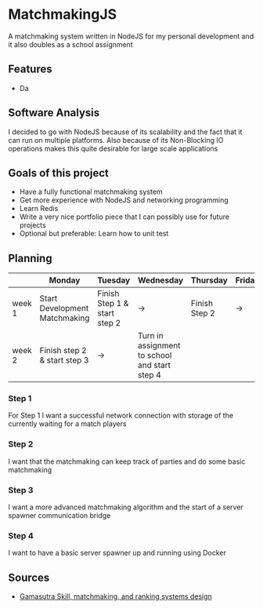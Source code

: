 # MatchmakingJS
A matchmaking system written in NodeJS for my personal development and it also doubles as a school assignment 

## Features
- Da

## Software Analysis 
I decided to go with NodeJS because of its scalability and the fact that it can run on multiple platforms.
Also because of its Non-Blocking IO operations makes this quite desirable for large scale applications

## Goals of this project
- Have a fully functional matchmaking system
- Get more experience with NodeJS and networking programming
- Learn Redis
- Write a very nice portfolio piece that I can possibly use for future projects
- Optional but preferable: Learn how to unit test


## Planning 

| | Monday | Tuesday | Wednesday | Thursday | Friday |
| --- | --- | --- | --- | --- | --- |
|week 1 | Start Development Matchmaking | Finish Step 1 & start step 2 | -> | Finish Step 2 | ->
|week 2 | Finish step 2 & start step 3 | -> | Turn in assignment to school and start step 4 |

### Step 1
For Step 1 I want a successful network connection with storage of the currently waiting for a match players

### Step 2
I want that the matchmaking can keep track of parties and do some basic matchmaking

### Step 3
I want a more advanced matchmaking algorithm and the start of a server spawner communication bridge

### Step 4
I want to have a basic server spawner up and running using Docker

## Sources
- [Gamasutra Skill, matchmaking, and ranking systems design](https://www.gamasutra.com/view/news/310968/Video_Skill_matchmaking_and_ranking_systems_design.php)
